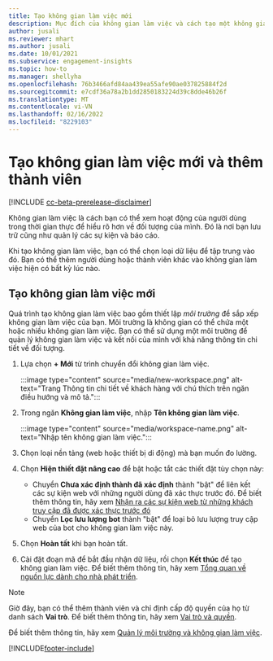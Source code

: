 ```yaml
---
title: Tạo không gian làm việc mới
description: Mục đích của không gian làm việc và cách tạo một không gian làm việc mới.
author: jusali
ms.reviewer: mhart
ms.author: jusali
ms.date: 10/01/2021
ms.subservice: engagement-insights
ms.topic: how-to
ms.manager: shellyha
ms.openlocfilehash: 76b3466afd84aa439ea55afe90ae037825884f2d
ms.sourcegitcommit: e7cdf36a78a2b1dd2850183224d39c8dde46b26f
ms.translationtype: MT
ms.contentlocale: vi-VN
ms.lasthandoff: 02/16/2022
ms.locfileid: "8229103"
---
```

# <a name="create-a-new-workspace-and-add-members"></a>Tạo không gian làm việc mới và thêm thành viên

[!INCLUDE [cc-beta-prerelease-disclaimer](includes/cc-beta-prerelease-disclaimer.md)]

Không gian làm việc là cách bạn có thể xem hoạt động của người dùng trong thời gian thực để hiểu rõ hơn về đối tượng của mình. Đó là nơi bạn lưu trữ cũng như quản lý các sự kiện và báo cáo.

Khi tạo không gian làm việc, bạn có thể chọn loại dữ liệu để tập trung vào đó. Bạn có thể thêm người dùng hoặc thành viên khác vào không gian làm việc hiện có bất kỳ lúc nào. 

## <a name="create-a-new-workspace"></a>Tạo không gian làm việc mới

Quá trình tạo không gian làm việc bao gồm thiết lập *môi trường* để sắp xếp không gian làm việc của bạn. Môi trường là không gian có thể chứa một hoặc nhiều không gian làm việc. Bạn có thể sử dụng một môi trường để quản lý không gian làm việc và kết nối của mình với khả năng thông tin chi tiết về đối tượng.

1. Lựa chọn **+ Mới** từ trình chuyển đổi không gian làm việc.

   :::image type="content" source="media/new-workspace.png" alt-text="Trang Thông tin chi tiết về khách hàng với chú thích trên ngăn điều hướng và mô tả.":::

1. Trong ngăn **Không gian làm việc**, nhập **Tên không gian làm việc**.

   :::image type="content" source="media/workspace-name.png" alt-text="Nhập tên không gian làm việc.":::

1. Chọn loại nền tảng (web hoặc thiết bị di động) mà bạn muốn đo lường.

1. Chọn **Hiện thiết đặt nâng cao** để bật hoặc tắt các thiết đặt tùy chọn này:

   - Chuyển **Chưa xác định thành đã xác định** thành "bật" để liên kết các sự kiện web với những người dùng đã xác thực trước đó. Để biết thêm thông tin, hãy xem [Nhận ra các sự kiện web từ những khách truy cập đã được xác thực trước đó](unknown-to-known.md)
   - Chuyển **Lọc lưu lượng bot** thành "bật" để loại bỏ lưu lượng truy cập web của bot cho không gian làm việc này. 

1. Chọn **Hoàn tất** khi bạn hoàn tất. 

1. Cài đặt đoạn mã để bắt đầu nhận dữ liệu, rồi chọn **Kết thúc** để tạo không gian làm việc. Để biết thêm thông tin, hãy xem [Tổng quan về nguồn lực dành cho nhà phát triển](developer-resources.md).

> [!NOTE]
> Giờ đây, bạn có thể thêm thành viên và chỉ định cấp độ quyền của họ từ danh sách **Vai trò**. Để biết thêm thông tin, hãy xem [Vai trò và quyền](user-roles.md). 

Để biết thêm thông tin, hãy xem [Quản lý môi trường và không gian làm việc](manage-environments-workspaces.md).


[!INCLUDE[footer-include](../includes/footer-banner.md)]
